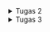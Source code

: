 <details>
<summary> Tugas 2 </summary>

### Link PWS: https://pbp.cs.ui.ac.id/web/project/daffa.abhinaya/transfermarket

# 1. Jelaskan bagaimana cara kamu mengimplementasikan checklist di atas secara step-by-step.
## Membuat Proyek Django Baru
###  Instalasi dan Inisiasi Django
- Membuat direktori proyek dengan menggunakan code berikut di command prompt
```
mkdir transfer-market
cd transfer-market
```
- Mengaktifkan virtual environment
```
python -m venv env           
env\Scripts\activate         
```

- Membuat requirements.txt di direktori tersebut yang berisi dependencies
```
django
gunicorn
whitenoise
psycopg2-binary
requests
urllib3
python-dotenv
```
```
pip install -r requirements.txt
```
- Buat file .env dan .env.prod yang berisi database pribadi, settings environment

```
#env
PRODUCTION = False
```
```
#.env.prod
#kredensial database berdasarkan email yang sudah diberikan
SCHEMA=tugas_individu
PRODUCTION=True
```
- Konfigurasi settings.py untuk nanti mengambil info database dari .env.prod dan menambahkan allowed host
```
import os
from dotenv import load_dotenv
# Load environment variables from .env file
load_dotenv()
...
ALLOWED_HOSTS = ["localhost", "127.0.0.1"]
...
PRODUCTION = os.getenv('PRODUCTION', 'False').lower() == 'true'
...
# Database configuration
if PRODUCTION:
    # Production: gunakan PostgreSQL dengan kredensial dari environment variables
    DATABASES = {
        'default': {
            'ENGINE': 'django.db.backends.postgresql',
            'NAME': os.getenv('DB_NAME'),
            'USER': os.getenv('DB_USER'),
            'PASSWORD': os.getenv('DB_PASSWORD'),
            'HOST': os.getenv('DB_HOST'),
            'PORT': os.getenv('DB_PORT'),
            'OPTIONS': {
                'options': f"-c search_path={os.getenv('SCHEMA', 'public')}"
            }
        }
    }
else:
    # Development: gunakan SQLite
    DATABASES = {
        'default': {
            'ENGINE': 'django.db.backends.sqlite3',
            'NAME': BASE_DIR / 'db.sqlite3',
        }
    }
```
- Migrasi database dan run server
```
python manage.py migrate
python manage.py runserver
```
### Upload project ke Repo GitHub
- Buat repo baru di GitHub, transfer-market
- run code berikut untuk membuat folder .git
```
git init
```
- Buat file .gitignore supaya file-file  kredensial database dan konfigurasi tidak ikut terupload atau push ke repo GitHub
- Menghubung direktori lokal transfer-market tadi ke repo GitHub, dan set master sebagai default branch
```
git remote add origin https://github.com/Avesinanoor/transfer-market.git
```
- Upload ke repo
```
git add .
git commit -m "Instalasi dan Inisiasi Django"
git push origin master
```
### Inisiasi untuk deploy melalui PWS

- login ke https://pbp.cs.ui.ac.id. dengan SSO
- Buat proyek baru
- Simpan informasi kredensial
- Copy code yang berada di .env.prod dan paste ke Raw Editor di bagian Environs
- Menambahkan URL deploypment PWS ke ALLOWED_HOST di settings.py
- Git add, commit, push perubahan ke repo GitHub
- Run code perintah dari PWS dan masukkan kredensial dari PWS yang sudah disimpan tadi
```
git remote add pws https://pbp.cs.ui.ac.id/daffa.abhinaya/transfermarket
git branch -M master
git push pws master
```

## Membuat aplikasi Main
- Aktifkan mode virtual environment terlebih dahulu
- Run kode untuk membuat aplikasi main
```
python manage.py startapp main
```
- Menambahkan 'main' ke INSTALLED_APPS di settings.py

## Membuat model pada aplikasi main dengan nama Product

- Saya buat class Product yang berisi atribut-atribut wajib
- Tema dari aplikasi transfer market saya adalah semacam market yang berisi informasi, database, dan statistik pemain bola
- Setiap pemain bola memiliki posisinya masing-masing di lapangan seperti yang tertera di CATEGORY_CHOICES
- Setiap pemain bola juga dapat dibeli dan pindah club, "transfer", pada  "transfer window"

```python
from django.db import models

# Create your models here.
class Product(models.Model):
    CATEGORY_CHOICES = [
        ('goalkeeper', 'Goalkeeper'),
        ('center-back', 'Center-Back'),
        ('left-back', 'Left-Back'),
        ('right-back', 'Right-Back'),
        ('center-midfielder', 'Center-Midfielder'),
        ('attacking-midfielder', 'Attacking-Midfielder'),
        ('defensive-midfielder', 'Defensive-Midfielder'),
        ('left-winger', 'Left-Winger'),
        ('right-winger', 'Right-Winger'),
        ('striker', 'Striker'),
    ]
    name = models.CharField(max_length=100)
    price = models.IntegerField()
    description = models.TextField()
    category = models.CharField(max_length=20, choices=CATEGORY_CHOICES)
    is_featured = models.BooleanField(default=False)
    club = models.CharField(max_length=100)
    nationality = models.CharField(max_length=100)
    height = models.FloatField()

    def __str__(self):
        return self.name
```
## Membuat fungsi pada views.py untuk dikembalikan ke dalam sebuah template HTML
- Menambahkan import render pada views.py di aplikasi main untuk render HTML
- Buat fungsi show_main di mana isi dari variabel-variabelnya akan dipakai untuk main.html dan ditampilkan
```python
def show_main(request):
    context = {
        'npm' : '2406405720',
        'name': 'Daffa Abhinaya',
        'class': 'PBP C'
    }
    return render(request, "main.html", context)
```
- Buat direktori template di dalam main
- Pada template buat berkas main.html yang berisi template variables berdasarkan struktur kode Django yang akan menampilkan nilai dari variabel dalam context di fungsi show_main

```html
#main.html
<h1>Nama Aplikasi: </h1>
<p> {{ aplikasi }} <p>

<h4>NPM: </h4>
<p>{{ npm }}</p> 
<h4>Name: </h4>
<p>{{ name }}</p>
<h4>Class: </h4>
<p>{{ class }}</p> 
```
## Routing pada urls.py aplikasi main untuk memetakan fungsi pada views.py.
- Buat file urls.py di dalam main dan isi
```
from django.urls import path
from main.views import show_main

app_name = 'main'

urlpatterns = [
    path('', show_main, name='show_main'),
]
```
- Pada urls.py yang di dalam transfer-market, tambah import include
- tambah rute URL untuk mengarahkan ke main
```
urlpatterns = [
    ...
    path('', include('main.urls')),
    ...
]
```
- urls.py pada aplikasi main mengatur rute URL spesifik untuk fitur-fitur dalam aplikasi tersebut.
- urls.py pada proyek transfer-market dapat mengimpor rute URL dari berkas urls.py aplikasi-aplikasi.

## Melakukan deployment ke PWS 
- Saya sudah inisiasi PWS pada tahap inisiasi Django di awal
- Push ke Repo GitHub dan PWS
```
git add .
git commit -m "aplikasi main, fungsi views.py, routing urls.py"
git push origin master
git push pws master

```
## 2. Bagan yang berisi request client ke web aplikasi berbasis Django beserta responnya dan jelaskan pada bagan tersebut kaitan antara `urls.py`, `views.py`, `models.py`, dan berkas html.
<img src= "https://learndjango.com/static/images/courses/dfb/02_django_architecture.png">
sumber: https://learndjango.com/courses/django-for-beginners/chapter-2-hello-world-website

- Request dari browser masuk ke URL Dispatcher `urls.py`, yang menyesuaikan pola URL dan memanggil view yang cocok. 

- View `views.py` menerima HttpRequest. Bisa langsung membuat respons atau mengambil/menulis data lewat Model. 

- Model `models.py` mendefinisikan struktur tabel dan logika data; lewat ORM, view melakukan query ke database lalu mendapat hasilnya. 

- View kemudian mengirim data ke Template (file HTML) untuk dirender menjadi halaman yang siap ditampilkan. 

- Hasil render dikembalikan sebagai HTTP Response ke browser. Siklus bagan ini akan berulang untuk setiap request baru.
 
## 3. Jelaskan peran `settings.py` dalam proyek Django!
#### Tempat baca environment & kunci akses
- Memuat variabel dari .env/.env.prod di awal settings.py (pakai load_dotenv()), supaya nilai seperti DB host, user, dan schema bisa dipakai tanpa tertera di settings.py

#### Mengatur host yang diizinkan (ALLOWED_HOSTS)
- Untuk pengembangan lokal, tambahkan "localhost" dan "127.0.0.1". Saat deploy ke PWS, tambahkan juga URL PWS agar situsnya bisa diakses dari domain itu. 

#### Memilih mode & database (development dan production)

- Jika PRODUCTION=True, DATABASES memakai PostgreSQL dengan kredensial dari environment variables.

- Jika PRODUCTION=False, DATABASES memakai SQLite lokal.
Semua pengaturan ini ditaruh di settings.py. 

#### Mendaftarkan aplikasi ke proyek (INSTALLED_APPS)
- Setelah membuat app main, tambah 'main' ke INSTALLED_APPS dalam settings.py untuk “mengaktifkan” app tersebut (model, template-nya ikut dikenali Django). 

#### Settings.py adalah pusat konfigurasi proyek yang memuat env vars, menentukan host yang boleh mengakses, memilih database sesuai lingkungan, dan mendaftarkan app yang digunakan sehingga proyek bisa jalan lokal dan di PWS.

## 4. Bagaimana cara kerja migrasi database di Django?
- Misalnya mulai dari membuat model pada models.py seperti 
```python
from django.db import models

# Create your models here.
class Product(models.Model):
    CATEGORY_CHOICES = [
        ('goalkeeper', 'Goalkeeper'),
        ('center-back', 'Center-Back'),
        ('left-back', 'Left-Back'),
        ('right-back', 'Right-Back'),
        ('center-midfielder', 'Center-Midfielder'),
        ('attacking-midfielder', 'Attacking-Midfielder'),
        ('defensive-midfielder', 'Defensive-Midfielder'),
        ('left-winger', 'Left-Winger'),
        ('right-winger', 'Right-Winger'),
        ('striker', 'Striker'),
    ]
    name = models.CharField(max_length=100)
    price = models.IntegerField()
    description = models.TextField()
    category = models.CharField(max_length=20, choices=CATEGORY_CHOICES)
    is_featured = models.BooleanField(default=False)
    club = models.CharField(max_length=100)
    nationality = models.CharField(max_length=100)
    height = models.FloatField()

    def __str__(self):
        return self.name
```
- Buat migration dengan
```
python manage.py makemigrations
```
Django mendeteksi perubahan pada model dan membuat file migration (0001_initial.py) berisi operasi CreateModel
```
# Generated by Django 5.2.6 on 2025-09-09 09:38

from django.db import migrations, models


class Migration(migrations.Migration):

    initial = True

    dependencies = [
    ]

    operations = [
        migrations.CreateModel(
            name='Product',
            fields=[
                ('id', models.BigAutoField(auto_created=True, primary_key=True, serialize=False, verbose_name='ID')),
                ('name', models.CharField(max_length=100)),
                ('price', models.IntegerField()),
                ('description', models.TextField()),
                ('category', models.CharField(choices=[('goalkeeper', 'Goalkeeper'), ('center-back', 'Center-Back'), ('left-back', 'Left-Back'), ('right-back', 'Right-Back'), ('center-midfielder', 'Center-Midfielder'), ('attacking-midfielder', 'Attacking-Midfielder'), ('defensive-midfielder', 'Defensive-Midfielder'), ('left-winger', 'Left-Winger'), ('right-winger', 'Right-Winger'), ('striker', 'Striker')], max_length=20)),
                ('is_featured', models.BooleanField(default=False)),
                ('club', models.CharField(max_length=100)),
                ('nationality', models.CharField(max_length=100)),
                ('height', models.FloatField()),
            ],
        ),
    ]
```
- Menerapkan migration dengan
```
python manage.py migrate
```
Django menjalankan operasi migration ke database dan riwayat migration disimpan di `django_migrations`
- Setiap kali nanti mengedit models.py, harus melakukan migration lagi dengan step-step tadi dan Django akan membuat file migration baru lagi.


## 5. Menurut Anda, dari semua framework yang ada, mengapa framework Django dijadikan permulaan pembelajaran pengembangan perangkat lunak?
Django cocok untuk permulaan karena “batteries-included”: sudah ada URL routing, views, template engine, ORM+migrasi, autentikasi, proteksi CSRF, dan admin, jadi pemula bisa fokus ke konsep web tanpa merakit banyak library. Pola MTV-nya jelas; `urls.py` memilih view, view memproses dan (jika perlu) mengambil data lewat model, lalu merender template sehingga pemisahan tanggung jawab mudah dipahami dan ditransfer ke framework lain. Tooling yang seragam (`manage.py`, `settings.py`, pemisahan `.env` .`env.prod`, hingga deploy ke PWS) membuat setup, debugging, dan rilis jadi lebih sederhana. Django memiliki dokumentasi yang lengkap dan penggunaan Python yang sudah sangat familiar karena sudah dipelajari di DDP1.

## 6. Apakah ada feedback untuk asisten dosen tutorial 1 yang telah kamu kerjakan sebelumnya?
Menurut saya isi dan informasi tutorial 1 sudah lengkap, mudah diikuti dan informatif dengan setiap penjelasannya yang mudah dipahami. Asdos juga sudah selalu bersedia dengan stand by di voice channel server discord jika ada pertanyaan atau error.
</details>

<details>
<summary> Tugas 3 </summary>


## Jelaskan mengapa kita memerlukan data delivery dalam pengimplementasian sebuah platform?

Kita perlu data delivery karena itu cara menyalurkan data dari tempat penyimpanan ke tempat pemakaian (browser, aplikasi mobile, layanan third-party) dengan tepat waktu, akurat, aman, dan andal. Tanpa hal ini, fitur platform tidak dapat berjalan dengan baik: halaman tidak terisi, status pesanan tidak ter-update, integrasi mengalami kegagalan. Dengan pengiriman data yang terorganisir, kita dapat 
- memberikan pengalaman cepat kepada pengguna (paging, caching, minimal latensi)
- menjaga keakuratan dan sinkronisasi data antar komponen 
- mendukung banyak klien dan integrasi (REST/JSON, XML, webhook)
- melayani real-time jika diperlukan (notifikasi, tracking) 
- memastikan keandalan dan skalabilitas (retry, queue, idempotency)
- memenuhi aspek keamanan (auth, otorisasi, HTTPS). 

## Menurutmu, mana yang lebih baik antara XML dan JSON? Mengapa JSON lebih populer dibandingkan XML?
Menurutku, JSON lebih cocok karena formatnya lebih sederhana dan ringkas (payload kecil), dirancang khusus untuk pertukaran data, dan umumnya memberikan performa serta kecepatan komunikasi yang lebih baik. Itulah sebabnya JSON banyak digunakan untuk API dan aplikasi mobile.

JSON lebih populer karena sifatnya yang lebih sederhana dan padat untuk keperluan data interchange, JSON cenderung lebih cepat dalam proses dan transmisi serta lebih hemat bandwidth. Dalam praktik modern, pola ini menjadikan JSON pilihan default untuk API web dan aplikasi mobile atau penyimpanan data, sementara XML tetap relevan dalam skenario yang memang memerlukan struktur dokumen yang lebih kompleks.

## Jelaskan fungsi dari method is_valid() pada form Django dan mengapa kita membutuhkan method tersebut?
Django Form/ModelForm dipakai untuk menjalankan seluruh proses validasi atas data yang di-bind ke form dan memberi tahu apakah data itu layak dipakai/di-save.

### Fungsi `is_valid()`

Ketika  memanggilnya pada form yang sudah dibound (misal, `PlayerForm(request.POST)`):

- Mengembalikan `True` bila tidak ada error; `False` bila ada error.
- `save()` (ModelForm) — menyimpan data form yang valid menjadi objek model baru. 
- `redirect()` — mengarahkan pengguna kembali (misal ke halaman daftar) setelah save(). 
- `get_object_or_404() `— mengambil satu objek berdasarkan pk; jika tidak ada, kembalikan 404 (dipakai di detail). 
- `{{ form.as_table }}` (rendering form di template) dan `{% csrf_token %}` untuk proteksi CSRF saat submit. 


### Mengapa kita membutuhkannya?

- Menjaga integritas data sebelum menyentuh database (mencegah ProgrammingError/constraint error).
- Untuk mengecek apakah data yang dimasukkan pada form memenuhi aturan yang ditetapkan di model dan ketentuan validasi Django.
- Umpan balik ke pengguna lewat form.errors.
- Keamanan & ketahanan: menolak input tak valid lebih awal.

## Mengapa kita membutuhkan csrf_token saat membuat form di Django? Apa yang dapat terjadi jika kita tidak menambahkan csrf_token pada form Django? Bagaimana hal tersebut dapat dimanfaatkan oleh penyerang?
###  Mengapa butuh `csrf_token`
Untuk mencegah Cross-Site Request Forgery (CSRF): serangan yang “meminjam” sesi login pengguna agar browser mereka mengirim aksi tanpa sadar (misal membuat/menghapus data) ke situs kita. Django mencegah ini dengan token rahasia: server menaruh CSRF cookie dan mewajibkan hidden field `csrfmiddlewaretoken` di setiap form POST internal; server hanya menerima request jika token pada form cocok dengan cookie.

### Apa yang terjadi jika tidak menambahkan `csrf_token`
- Secara default, Django memblokir request POST (HTTP 403) karena gagal verifikasi CSRF. 
Django Project
- Jika verifikasi dinonaktifkan/diabaikan, menjadi rentan CSRF: penyerang bisa memicu aksi di akun korban (misal submit form, ubah profil, hapus data).

### Bagaimana penyerang memanfaatkannya
Penyerang membuat halaman yang auto-submit form POST ke endpoint kita (misal pada `urls.py` di bagian `player<id>register-player/`) dengan parameter pilihan mereka. Saat korban sedang login, browser otomatis menyertakan session cookie; tanpa validasi token, server mengira request itu sah dan mengeksekusi aksi tersebut. 

## Jelaskan bagaimana cara kamu mengimplementasikan checklist di atas secara step-by-step (bukan hanya sekadar mengikuti tutorial).

### Tambahkan 4 fungsi views baru untuk melihat objek yang sudah ditambahkan dalam format XML, JSON, XML by ID, dan JSON by ID.

#### Pada `views.py` di direktori  main
Import:
- `HttpResponse` untuk mengirim respons HTTP,
- `serializers` untuk mengubah QuerySet/objek model menjadi teks XML/JSON.
```python
from django.http import HttpResponse 
from django.core import serializers
```
Kemudian menambahkan 4 fungsi untuk melihat objek dalam format XML, JSON, XML by ID, dan JSON by ID.
```python
def show_xml(request):
    players_list = Player.objects.all()
    xml_data = serializers.serialize('xml', players_list)
    return HttpResponse(xml_data, content_type='application/xml')

def show_json(request):
    players_list = Player.objects.all()
    json_data = serializers.serialize('json', players_list)
    return HttpResponse(json_data, content_type='application/json') 

def show_xml_by_id(request, player_id):
    try:
        player_item = Player.objects.filter(pk=player_id)
        xml_data = serializers.serialize('xml', player_item)
        return HttpResponse(xml_data, content_type='application/xml')
    except Player.DoesNotExist:
        return HttpResponse(status=404)

def show_json_by_id(request, player_id):
    try:
        player_item = Player.objects.get(pk=player_id)
        json_data = serializers.serialize('json', [player_item])
        return HttpResponse(json_data, content_type='application/json')
    except Player.DoesNotExist:
        return HttpResponse(status=404)
```

`show_xml` / `show_json`

- Ambil semua Player (Player.objects.all()),

- Ubah ke XML/JSON dengan serializers.serialize(...),

- Kembalikan via HttpResponse dengan content_type yang sesuai.

`show_xml_by_id` 

- Pakai filter(pk=player_id) sehingga hasilnya QuerySet (iterable) — itu yang dibutuhkan serializers.serialize('xml', ...).

- Jika tidak ada, return 404.

`show_json_by_id`

- Ambil satu objek dengan get(pk=player_id), lalu dibungkus list [...] karena serialize butuh iterable.

- Jika tidak ada, return 404.

#### Selain itu, saya juga menambahkan 3 fitur untuk pembuatan, lihat detail, dan penghapusan objek  pada views.py
```python
def register_player(request):
    form = PlayerForm(request.POST or None)
    
    if form.is_valid() and request.method == 'POST':
        form.save()
        return redirect('main:show_main')
    context = {
        'form': form,}
    return render(request, 'register_player.html', context)

def show_player(request, id):
    player = get_object_or_404(Player, pk=id)
    context = {
        'player': player,
    }
    return render(request, 'player_detail.html', context)

def delete_player(request, id):
    player = get_object_or_404(Player, pk=id)
    player.delete()
    messages.success(request, f'Player {player} deleted successfully.')
    return redirect('main:show_main')
```
`register_player`

- Membuat form dari `PlayerForm` 

- Jika POST dan form.is_valid(): simpan objek baru, lalu redirect ke show_main.

- Jika tidak, render halaman form (`register_player.html`) dengan context form.

`show_player`

- Ambil 1 Player berdasarkan pk (id) atau 404 jika tidak ada.

- Render template detail (`player_detail.html`) dengan context player.

`delete_player`
- Ambil Player berdasarkan pk (id) atau 404.

- Hapus objek, tampilkan flash message sukses, lalu redirect ke show_main.
 ### Membuat routing URL untuk masing-masing views yang telah ditambahkan pada poin 1.
 #### Pada `urls.py` tambahkan path(`...`) untuk fungsi-fungsi yang ada di `views.py`
 ```python
 urlpatterns = [
    path('', show_main, name='show_main'),
    path('register-player/', register_player, name='register_player'),
    path('player/<str:id>/', show_player, name='show_player'),
    path('delete-player/<str:id>/', delete_player, name='delete_player'),
    path('xml/', show_xml, name='show_xml'),
    path('json/', show_json, name='show_json'),
    path('xml/<str:player_id>/', show_xml_by_id, name='show_xml_by_id'),
    path('json/<str:player_id>/', show_json_by_id, name='show_json_by_id'),
]
```

 ### Membuat halaman yang menampilkan data objek model yang memiliki tombol "Add" yang akan redirect ke halaman form, serta tombol "Detail" pada setiap data objek model yang akan menampilkan halaman detail objek.
#### Buat direktori `templates` pada direktori utama lalu buat file `base.html`
```html
{% load static %}
<!DOCTYPE html>
<html lang="en">
<head>
    <meta charset="UTF-8" />
    <meta name="viewport" content="width=device-width, initial-scale=1.0" />
    {% block meta %} {% endblock meta %}
</head>

<body>
    {% block content %} {% endblock content %}
</body>
</html>
```
#### Pada `settings.py` di direktori proyek, tambahkan pada `TEMPLATES`
```python
'DIRS': [BASE_DIR / 'templates']
```
#### Membuat halaman main
```html

<h1>Transfer Market</h1>

<h5>NPM: </h5>
<p>{{ npm }}</p>

<h5>Name:</h5>
<p>{{ name }}</p>

<h5>Class:</h5>
<p>{{ class }}</p>

<a href="{% url 'main:register_player' %}">
  <button>+Register Player</button>
</a>

<hr>

{% if not player_list %}
<p>Belum ada data player pada market.</p>
{% else %}

{% for player in player_list %}
<div>
  <h2><a href="{% url 'main:show_player' player.id %}">{{ player.name }}</a></h2>

  <p><b>{{ player.get_category_display }}</b>{% if player.is_featured %} | 
    <b>Featured</b>{% endif %} 
</p>

  {% if player.thumbnail %}
  <img src="{{ player.thumbnail }}" alt="thumbnail" width="150" height="100">
  <br />
  {% endif %}
    <p>Club: {{ player.club }}</p>
    <p>Price: ${{ player.price }}</p>
    <p>Description: {{ player.description|truncatewords:20 }}...</p>


  <p><a href="{% url 'main:show_player' player.id %}"><button>Detail</button></a></p>
</div>

<hr>
{% endfor %}

{% endif %}

```


 ### Membuat halaman form untuk menambahkan objek model pada app sebelumnya.
 #### Membuat `forms.py` di direktori `main`
 ```python
 from django.forms import ModelForm
from main.models import Player

class PlayerForm(ModelForm):
    class Meta:
        model = Player
        fields = ['name', 'price', 'description', 'thumbnail', 'category', 'is_featured', 'club', 'nationality', 'height']
 ```
 #### Membuat `register_player.html` di direktori `templates` pada `main`, tampilan ketika menambahkan objek
 ```html
 {% extends 'base.html' %} 
{% block content %}
<h1>Register Player</h1>

<form method="POST">
  {% csrf_token %}
  <table>
    {{ form.as_table }}
    <tr>
      <td></td>
      <td>
        <input type="submit" value="Register Player" />
      </td>
    </tr>
  </table>
</form>

{% endblock %}
 ```
 ### Membuat halaman yang menampilkan detail dari setiap data objek model.

 #### Membuat halaman detail objek, `player_detail.html` pada direktori `templates` di `main` 
```html
{% extends 'base.html' %}
{% block content %}
<p><a href="{% url 'main:show_main' %}"><button>← Back to Player List</button></a></p>

<h1>{{ player.name }}</h1>
<p><b>{{ player.get_category_display }}</b>{% if player.is_featured %} | 
    <b>Featured</b>{% endif %}
</p>

{% if player.thumbnail %}
<img src="{{ player.thumbnail }}" alt="Player thumbnail" width="300">
<br /><br />
{% endif %}
<p>Club: {{ player.club }}</p>
<p>Price: ${{ player.price }}|</p>
<p>Nationality: {{ player.nationality }}</p>
<p>Height: {{ player.height }} cm</p>
<p>{{ player.description }}</p>
<form action="{% url 'main:delete_player' player.id %}" method="post" style="display: inline;">
    {% csrf_token %}
    <button type="submit" onclick="return confirm('Are you sure you want to delete this player?');">Delete Player</button>

{% endblock content %}
```
## Apakah ada feedback untuk asdos di tutorial 2 yang sudah kalian kerjakan?
tidak ada

## Postman
- JSON
https://drive.google.com/file/d/1_ZTEc6esu3nQT3EKey1PT57Lb7mzDU1w/view?usp=sharing
- JSON by ID 
https://drive.google.com/file/d/1yZewIaGM7BHJfhQoqJnKnMWVJriI76MS/view?usp=sharing
- XML 
https://drive.google.com/file/d/16htc-wc_haHn-c4UjztkHyzFHh4ZGddx/view?usp=sharing
- XMl by ID
https://drive.google.com/file/d/1Se_8Oc-SHT9ZwW7p0DxKAyTRo-aGZd-2/view?usp=sharing

</details>